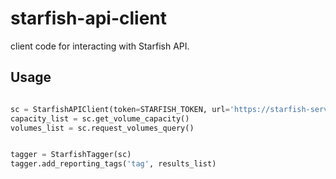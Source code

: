 # starfish-api-client

client code for interacting with Starfish API.

## Usage

```python

sc = StarfishAPIClient(token=STARFISH_TOKEN, url='https://starfish-server')
capacity_list = sc.get_volume_capacity()
volumes_list = sc.request_volumes_query()


tagger = StarfishTagger(sc)
tagger.add_reporting_tags('tag', results_list)

```
